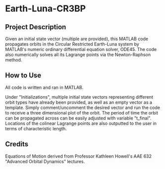 # Earth-Luna-CR3BP

## Project Description
Given an initial state vector (multiple are provided), this MATLAB code propagates orbits in the Circular Restricted Earth-Luna system by MATLAB's numeric ordinary differential equation solver, ODE45. The code also numerically solves all its Lagrange points via the Newton-Raphson method. 

## How to Use
All code is written and ran in MATLAB.

Under "Initializations", multiple initial state vectors representing different orbit types have already been provided, as well as an empty vector as a template. Simply comment/uncomment the desired vector and run the code to receive a three dimensional plot of the orbit. The period of time the orbit can be propagated across can be easily adjusted with variable "t_final". Locations of the colinear Lagrange points are also outputted to the user in terms of characteristic length. 

## Credits
Equations of Motion derived from Professor Kathleen Howell's AAE 632 "Advanced Orbital Dynamics" lectures.

